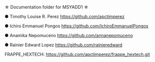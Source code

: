 ☆ Documentation folder for MSYADD1 ☆

● Timothy Louise R. Perez https://github.com/apctimperez

● Ichiro Emmanuel Pongos https://github.com/IchiroEmmanuelPongos


● Anamika Nepomuceno https://github.com/annanepomuceno

● Rainier Edward Lopez https://github.com/rainieredward

FRAPPE_HEXTECH: https://github.com/apctimperez/frappe_hextech.git
